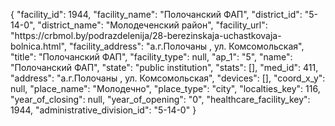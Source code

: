 {
    "facility_id": 1944,
    "facility_name": "Полочанский ФАП",
    "district_id": "5-14-0",
    "district_name": "Молодеченский район",
    "facility_url": "https:\/\/crbmol.by\/podrazdelenija\/28-berezinskaja-uchastkovaja-bolnica.html",
    "facility_address": "а.г.Полочаны , ул. Комсомольская",
    "title": "Полочанский ФАП",
    "facility_type": null,
    "ap_1": "5",
    "name": "Полочанский ФАП",
    "state": "public institution",
    "stats": [],
    "med_id": 411,
    "address": "а.г.Полочаны , ул. Комсомольская",
    "devices": [],
    "coord_x_y": null,
    "place_name": "Молодечно",
    "place_type": "city",
    "localties_key": 116,
    "year_of_closing": null,
    "year_of_opening": "0",
    "healthcare_facility_key": 1944,
    "administrative_division_id": "5-14-0"
}
